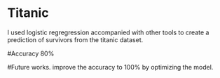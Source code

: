 # Titanic
I used logistic regregression accompanied with other tools to create a prediction of survivors from the titanic dataset.

#Accuracy
80%

#Future works.
improve the accuracy to 100% by optimizing the model.
